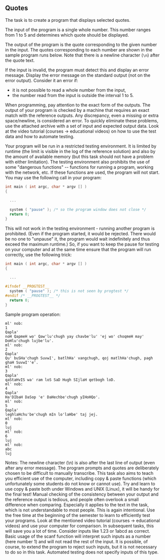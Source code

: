 ## Quotes

The task is to create a program that displays selected quotes.

The input of the program is a single whole number. This number ranges from 1 to 5 and determines which quote should be displayed.

The output of the program is the quote corresponding to the given number in the input. The quotes corresponding to each number are shown in the sample program runs below. Note that there is a newline character (`\n`) after the quote text.

If the input is invalid, the program must detect this and display an error message. Display the error message on the standard output (not on the error output). Consider it an error if:

- it is not possible to read a whole number from the input,
- the number read from the input is outside the interval 1 to 5.

When programming, pay attention to the exact form of the outputs. The output of your program is checked by a machine that requires an exact match with the reference outputs. Any discrepancy, even a missing or extra space/newline, is considered an error. To quickly eliminate these problems, use the attached archive with a set of input and expected output data. Look at the video tutorial (courses -> educational videos) on how to use the test data and how to automate testing.

Your program will be run in a restricted testing environment. It is limited by runtime (the limit is visible in the log of the reference solution) and also by the amount of available memory (but this task should not have a problem with either limitation). The testing environment also prohibits the use of some "dangerous functions" -- functions for running a program, working with the network, etc. If these functions are used, the program will not start. You may use the following call in your program:

```c
int main ( int argc, char * argv [] )
{
 
  ...
     
  system ( "pause" ); /* so the program window does not close */
  return 0;
}
```

This will not work in the testing environment - running another program is prohibited. (Even if the program started, it would be rejected. There would be no one to "unpause" it, the program would wait indefinitely and thus exceed the maximum runtime.) So, if you want to keep the pause for testing on your computer and at the same time ensure that the program will run correctly, use the following trick:
```c
int main ( int argc, char * argv [] )
{
 
  ...

#ifndef __PROGTEST__
  system ( "pause" ); /* this is not seen by progtest */
#endif /* __PROGTEST__ */
  return 0;
}
```

Sample program operation:


```text
ml' nob:
1
Qapla'
noH QapmeH wo' Qaw'lu'chugh yay chavbe'lu' 'ej wo' choqmeH may' DoHlu'chugh lujbe'lu'.
ml' nob:
2
Qapla'
Qu' buSHa'chugh SuvwI', batlhHa' vangchugh, qoj matlhHa'chugh, pagh ghaH SuvwI''e'.
ml' nob:
3
Qapla'
qaStaHvIS wa' ram loS SaD Hugh SIjlaH qetbogh loD.
ml' nob:
4
Qapla'
Ha'DIbaH DaSop 'e' DaHechbe'chugh yIHoHQo'.
ml' nob:
5
Qapla'
leghlaHchu'be'chugh mIn lo'laHbe' taj jej.
ml' nob:
0
luj
ml' nob:
6
luj
ml' nob:
abc
luj

```

Notes:
The newline character (\n) is also after the last line of output (even after any error message).
The program prompts and quotes are deliberately chosen to be difficult to manually transcribe. This task also aims to teach you efficient use of the computer, including copy & paste functions (which unfortunately some students do not know or cannot use). Try and learn to use copy & paste both under Windows and UNIX (Linux), it will be handy for the final test!
Manual checking of the consistency between your output and the reference output is tedious, and people often overlook a small difference when comparing. Especially it applies to the text in the task, which is not understandable to most people. This is again intentional. Use the free time at the beginning of the semester to learn to efficiently test your programs. Look at the mentioned video tutorial (courses -> educational videos) and use your computer for comparison. In subsequent tasks, this will save you a lot of time.
Consider inputs like 1.23 or 1abcd as correct. Basic usage of the scanf function will interpret such inputs as a number (here number 1) and will not read the rest of the input. It is possible, of course, to extend the program to reject such inputs, but it is not necessary to do so in this task. Automated testing does not specify inputs of this type.